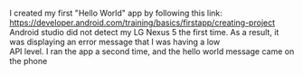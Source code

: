 I created my first "Hello World" app by following this link:
       https://developer.android.com/training/basics/firstapp/creating-project 
Android studio did not detect my LG Nexus 5 the first time. As a result, it was displaying an error message that I was having a low  
API level.
I ran the app a second time, and the hello world message came on the phone
